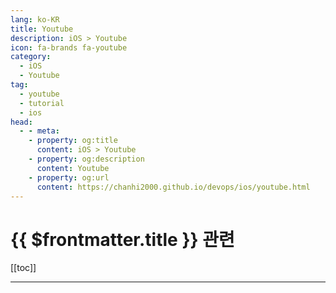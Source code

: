 ```yaml
---
lang: ko-KR
title: Youtube
description: iOS > Youtube
icon: fa-brands fa-youtube
category:
  - iOS
  - Youtube
tag: 
  - youtube
  - tutorial
  - ios
head:
  - - meta:
    - property: og:title
      content: iOS > Youtube
    - property: og:description
      content: Youtube
    - property: og:url
      content: https://chanhi2000.github.io/devops/ios/youtube.html
---
```


# {{ $frontmatter.title }} 관련

[[toc]]

---

<MyYouTubeItems jsonName="yu-RamonFerreira" /><!-- Ramon Ferreira -->
<MyYouTubeItems jsonName="yu-dmug" /><!-- Definitive Mac Upgrade Guide -->
<MyYouTubeItems jsonName="yu-macmost" /><!-- macmostvideo -->
<MyYouTubeItems jsonName="yu-ProperHonestTech" /><!-- Proper Honest Tech -->
<MyYouTubeItems jsonName="yu-notrottenapple" /><!-- Rotten Apple -->
<MyYouTubeItems jsonName="yu-woozoobro" /><!-- woozoobro -->

<TagLinks />